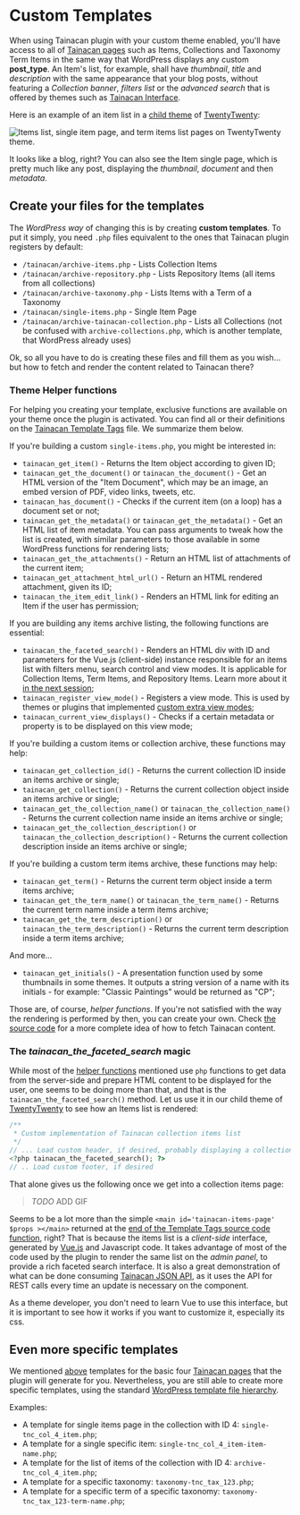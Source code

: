 # Custom Templates

When using Tainacan plugin with your custom theme enabled, you'll have access to all of [Tainacan pages](tainacan-pages.md) such as Items, Collections and Taxonomy Term Items in the same way that WordPress displays any custom **post_type**. An Item's list, for example, shall have *thumbnail*, *title* and *description* with the same appearance that your blog posts, without featuring a *Collection banner*, *filters list* or the *advanced search* that is offered by themes such as [Tainacan Interface](https://wordpress.org/themes/tainacan-interface).

Here is an example of an item list in a [child theme](https://developer.wordpress.org/themes/advanced-topics/child-themes/) of [TwentyTwenty](https://wordpress.org/themes/twentytwenty/):

![Items list, single item page, and term items list pages on TwentyTwenty theme.](/_assets/images/creating-compatible-themes-1.gif)

It looks like a blog, right? You can also see the Item single page, which is pretty much like any post, displaying the *thumbnail*, *document* and then *metadata*.

## Create your files for the templates

The *WordPress way* of changing this is by creating **custom templates**. To put it simply, you need `.php` files equivalent to the ones that Tainacan plugin registers by default:

* `/tainacan/archive-items.php` - Lists Collection Items 
* `/tainacan/archive-repository.php` - Lists Repository Items (all items from all collections)
* `/tainacan/archive-taxonomy.php` - Lists Items with a Term of a Taxonomy
* `/tainacan/single-items.php` - Single Item Page
* `/tainacan/archive-tainacan-collection.php` - Lists all Collections (not be confused with `archive-collections.php`, which is another template, that WordPress already uses)

Ok, so all you have to do is creating these files and fill them as you wish... but how to fetch and render the content related to Tainacan there? 

### Theme Helper functions

For helping you creating your template, exclusive functions are available on your theme once the plugin is activated. You can find all or their definitions on the [Tainacan Template Tags](https://github.com/tainacan/tainacan/blob/develop/src/theme-helper/template-tags.php ':ignore') file. We summarize them below.

If you're building a custom `single-items.php`, you might be interested in:
* `tainacan_get_item()` - Returns the Item object according to given ID; 
* `tainacan_get_the_document()` or `tainacan_the_document()` - Get an HTML version of the "Item Document", which may be an image, an embed version of PDF, video links, tweets, etc.
* `tainacan_has_document()` - Checks if the current item (on a loop) has a document set or not;
* `tainacan_get_the_metadata()` or `tainacan_get_the_metadata()` - Get an HTML list of item metadata. You can pass arguments to tweak how the list is created, with similar parameters to those available in some WordPress functions for rendering lists;
* `tainacan_get_the_attachments()` - Return an HTML list of attachments of the current item;
* `tainacan_get_attachment_html_url()` - Return an HTML rendered attachment, given its ID;
* `tainacan_the_item_edit_link()` - Renders an HTML link for editing an Item if the user has permission;

If you are building any items archive listing, the following functions are essential:
* `tainacan_the_faceted_search()` - Renders an HTML div with ID and parameters for the Vue.js (client-side) instance responsible for an items list with filters menu, search control and view modes. It is applicable for Collection Items, Term Items, and Repository Items. Learn more about it [in the next session](#the-tainacan_the_faceted_search-magic);
* `tainacan_register_view_mode()` - Registers a view mode. This is used by themes or plugins that implemented [custom extra view modes](/dev/extra-view-modes.md);
* `tainacan_current_view_displays()` - Checks if a certain metadata or property is to be displayed on this view mode;

If you're building a custom items or collection archive, these functions may help:
* `tainacan_get_collection_id()` - Returns the current collection ID inside an items archive or single;
* `tainacan_get_collection()` - Returns the current collection object inside an items archive or single;
* `tainacan_get_the_collection_name()` or `tainacan_the_collection_name()` - Returns the current collection name inside an items archive or single;
* `tainacan_get_the_collection_description()` or `tainacan_the_collection_description()` - Returns the current collection description inside an items archive or single;

If you're building a custom term items archive, these functions may help:
* `tainacan_get_term()` - Returns the current term object inside a term items archive;
* `tainacan_get_the_term_name()` or `tainacan_the_term_name()` - Returns the current term name inside a term items archive;
* `tainacan_get_the_term_description()` or `tainacan_the_term_description()` - Returns the current term description inside a term items archive;
 
And more...
* `tainacan_get_initials()` - A presentation function used by some thumbnails in some themes. It outputs a string version of a name with its initials - for example: "Classic Paintings" would be returned as "CP";

Those are, of course, *helper functions*. If you're not satisfied with the way the rendering is performed by then, you can create your own. Check [the source code]() for a more complete idea of how to fetch Tainacan content.

### The *tainacan_the_faceted_search* magic

While most of the [helper functions](#theme-helper-functions) mentioned use `php` functions to get data from the server-side and prepare HTML content to be displayed for the user, one seems to be doing more than that, and that is the `tainacan_the_faceted_search()` method. Let us use it in our child theme of  [TwentyTwenty](https://wordpress.org/themes/twentytwenty/) to see how an Items list is rendered:

```php
/**
 * Custom implementation of Tainacan collection items list
 */
// ... Load custom header, if desired, probably displaying a collection banner
<?php tainacan_the_faceted_search(); ?>
// .. Load custom footer, if desired
```

That alone gives us the following once we get into a collection items page:

> _TODO_ ADD GIF

Seems to be a lot more than the simple `<main id='tainacan-items-page' $props ></main>` returned at the [end of the Template Tags source code function](https://github.com/tainacan/tainacan/blob/4cbc0b21e660a4a667d784bcb3a353e54f59d1f2/src/theme-helper/template-tags.php#L210 ':ignore'), right? That is because the items list is a *client-side* interface, generated by [Vue.js](vuejs.org/ ':ignore') and Javascript code. It takes advantage of most of the code used by the plugin to render the same list on the *admin panel*, to provide a rich faceted search interface. It is also a great demonstration of what can be done consuming [Tainacan JSON API](https://tainacan.org/api-docs/ ':ignore'), as it uses the API for REST calls every time an update is necessary on the component. 

As a theme developer, you don't need to learn Vue to use this interface, but it is important to see how it works if you want to customize it, especially its css.

## Even more specific templates

We mentioned [above](#create-your-files-for-the-templates) templates for the basic four [Tainacan pages](tainacan-pages.md) that the plugin will generate for you. Nevertheless, you are still able to create more specific templates, using the standard [WordPress template file hierarchy](https://developer.wordpress.org/themes/basics/template-hierarchy/).

Examples:

* A template for single items page in the collection with ID 4: `single-tnc_col_4_item.php`;
* A template for a single specific item: `single-tnc_col_4_item-item-name.php`;
* A template for the list of items of the collection with ID 4: `archive-tnc_col_4_item.php`;
* A template for a specific taxonomy: `taxonomy-tnc_tax_123.php`;
* A template for a specific term of a specific taxonomy: `taxonomy-tnc_tax_123-term-name.php`;